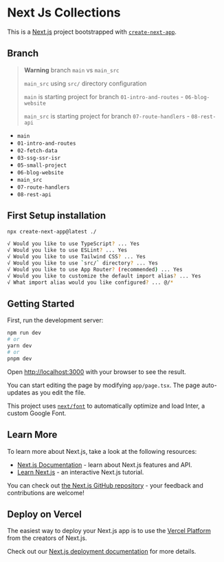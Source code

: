 # Next Js Collections

This is a [Next.js](https://nextjs.org/) project bootstrapped with [`create-next-app`](https://github.com/vercel/next.js/tree/canary/packages/create-next-app).

## Branch

> **Warning**
> branch `main` vs `main_src`
>
> `main_src` using `src/` directory configuration
>
> `main` is starting project for branch `01-intro-and-routes` - `06-blog-website`
>
> `main_src` is starting project for branch `07-route-handlers` - `08-rest-api`

- `main`
- `01-intro-and-routes`
- `02-fetch-data`
- `03-ssg-ssr-isr`
- `05-small-project`
- `06-blog-website`
- `main_src`
- `07-route-handlers`
- `08-rest-api`

## First Setup installation

```bash
npx create-next-app@latest ./

√ Would you like to use TypeScript? ... Yes
√ Would you like to use ESLint? ... Yes
√ Would you like to use Tailwind CSS? ... Yes
√ Would you like to use `src/` directory? ... Yes
√ Would you like to use App Router? (recommended) ... Yes
√ Would you like to customize the default import alias? ... Yes
√ What import alias would you like configured? ... @/*
```

## Getting Started

First, run the development server:

```bash
npm run dev
# or
yarn dev
# or
pnpm dev
```

Open [http://localhost:3000](http://localhost:3000) with your browser to see the result.

You can start editing the page by modifying `app/page.tsx`. The page auto-updates as you edit the file.

This project uses [`next/font`](https://nextjs.org/docs/basic-features/font-optimization) to automatically optimize and load Inter, a custom Google Font.

## Learn More

To learn more about Next.js, take a look at the following resources:

- [Next.js Documentation](https://nextjs.org/docs) - learn about Next.js features and API.
- [Learn Next.js](https://nextjs.org/learn) - an interactive Next.js tutorial.

You can check out [the Next.js GitHub repository](https://github.com/vercel/next.js/) - your feedback and contributions are welcome!

## Deploy on Vercel

The easiest way to deploy your Next.js app is to use the [Vercel Platform](https://vercel.com/new?utm_medium=default-template&filter=next.js&utm_source=create-next-app&utm_campaign=create-next-app-readme) from the creators of Next.js.

Check out our [Next.js deployment documentation](https://nextjs.org/docs/deployment) for more details.
